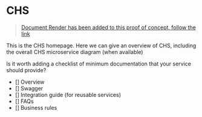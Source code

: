 # CHS

> [Document Render has been added to this proof of concept, follow the link](document_render/)

This is the CHS homepage.  Here we can give an overview of CHS, including the overall CHS microservice diagram (when available) 

Is it worth adding a checklist of minimum documentation that your service should provide?


- [] Overview
- [] Swagger
- [] Integration guide (for reusable services)
- [] FAQs
- [] Business rules
